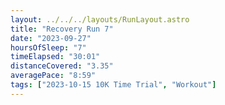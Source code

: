 ```yaml
---
layout: ../../../layouts/RunLayout.astro
title: "Recovery Run 7"
date: "2023-09-27"
hoursOfSleep: "7"
timeElapsed: "30:01"
distanceCovered: "3.35"
averagePace: "8:59"
tags: ["2023-10-15 10K Time Trial", "Workout"]
---
```

